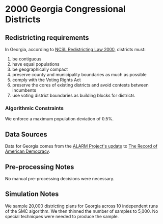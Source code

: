 # 2000 Georgia Congressional Districts

## Redistricting requirements
In Georgia, according to [NCSL Redistricting Law 2000](https://web.archive.org/web/20041216185957/https://www.senate.mn/departments/scr/redist/red2000/Tab5appx.htm), districts must:

1. be contiguous
1. have equal populations
1. be geographically compact
1. preserve county and municipality boundaries as much as possible
1. comply with the Voting Rights Act
1. preserve the cores of existing districts and avoid contests between incumbents
1. use voting district boundaries as building blocks for districts


### Algorithmic Constraints
We enforce a maximum population deviation of 0.5%.

## Data Sources
Data for Georgia comes from the [ALARM Project's update](https://dataverse.harvard.edu/dataset.xhtml?persistentId=doi:10.7910/DVN/ZV5KF3) to [The Record of American Democracy](https://road.hmdc.harvard.edu/).

## Pre-processing Notes
No manual pre-processing decisions were necessary.

## Simulation Notes
We sample 20,000 districting plans for Georgia across 10 independent runs of the SMC algorithm.
We then thinned the number of samples to 5,000. 
No special techniques were needed to produce the sample.
